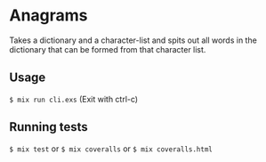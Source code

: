 # Anagrams

Takes a dictionary and a character-list and spits out all words in the dictionary that can be formed from that character list.

## Usage

`$ mix run cli.exs` (Exit with ctrl-c)

## Running tests

`$ mix test` or `$ mix coveralls` or `$ mix coveralls.html`
